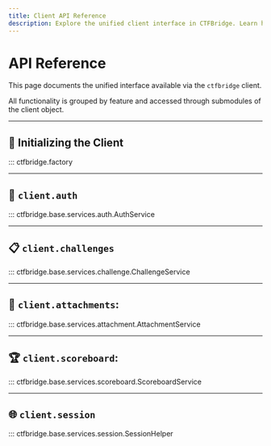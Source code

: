```yaml
---
title: Client API Reference
description: Explore the unified client interface in CTFBridge. Learn how to initialize the client and access services like authentication, challenges, scoreboard, and more via a structured API.
---
```


# API Reference

This page documents the unified interface available via the `ctfbridge` client.

All functionality is grouped by feature and accessed through submodules of the client object.

---

## 🚀 Initializing the Client

::: ctfbridge.factory

---

## 🔑 `client.auth`

::: ctfbridge.base.services.auth.AuthService

---

## 📋 `client.challenges`

::: ctfbridge.base.services.challenge.ChallengeService

---

## 📎 `client.attachments`:

::: ctfbridge.base.services.attachment.AttachmentService

---

## 🏆 `client.scoreboard`:

::: ctfbridge.base.services.scoreboard.ScoreboardService

---

## 🌐 `client.session`

::: ctfbridge.base.services.session.SessionHelper
